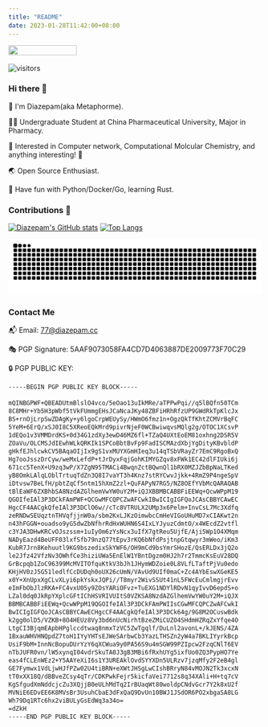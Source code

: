 ```yaml
---
title: "README"
date: 2023-01-28T11:42:00+08:00
---
```


<img src="https://user-images.githubusercontent.com/102651183/215258479-3d31628b-a39c-4c2c-9c67-a0895c885f63.png" width=52% height=52%>

![visitors](https://visitor-badge.laobi.icu/badge?page_id=metaphorme.metaphorme)

### Hi there 👋

🥷 I'm Diazepam(aka Metaphorme).

👨‍🎓 Undergraduate Student at China Pharmaceutical University, Major in Pharmacy.

🧪 Interested in Computer network, Computational Molcular Chemistry, and anything interesting! 🤩

🌏 Open Source Enthusiast.

🌱 Have fun with Python/Docker/Go, learning Rust.

### Contributions 🦾

[![Diazepam's GitHub stats](https://github-readme-stats.vercel.app/api?username=metaphorme&show_icons=true&theme=merko)](https://github.com/anuraghazra/github-readme-stats)
[![Top Langs](https://github-readme-stats.vercel.app/api/top-langs/?username=metaphorme&exclude_repo=metaphorme.github.io&layout=compact&theme=merko)](https://github.com/anuraghazra/github-readme-stats)

![Snake](https://raw.githubusercontent.com/metaphorme/metaphorme/release/dist/github-snake-dark.svg#gh-dark-mode-only)

### Contact Me

📬 Email: 77@diazepam.cc

🎭 PGP Signature: 5AAF9073058FA4CD7D4063887DE2009773F70C29

🔒 PGP PUBLIC KEY:

```
-----BEGIN PGP PUBLIC KEY BLOCK-----

mQINBGPWF+QBEADUtmBlslO4vco/5eOao13uIkMRe/aTPPwPqi//q5lBQfn50TCm
8C8MHr+Yb5H3pWbf5tVkFUmmgEHsJCaNcaJKy48ZBFiHRhRfzUP9GWdRkTpKlcJx
BS+rnOjLrpSwZDAgKy+y6lgoCrpWEUySy/HWmO6fmz1n+OgzQkTfKhtZCMVrBqFC
5YeM+6ErQ/xSJ0I8C5XReoEQkMrd9pivrNjeF0WCBwiwqvsMQlg2g/OTOC1XCsvP
1dEQo1v3VMMDrdKS+0d34G1zdXy3ewD46MZ6fl+TZaQ4UXtEoEM81oxhng2DSR5V
ZOaVu/OLCMSJdIEwhWLkQRKIk1SPCoBbtBvFp9FadISCMAzdXbjYgDityKBvbldP
gHkfEJhlcwkCV5BAqaOIjIx9gS1vxMUYXGmHIeq3u14qTSbVRayZr7EmC9RgoBxQ
Hg7ooJsszDrCyw/weMxLefdP+tJrDyxFqjGohKIMYGZqv8xFWk1EC42dlFIUki6j
671cc5TenX+U9zq3wP/X7ZgN95TMACi4BwqnZctBQwnQl1bRX0MZJZbBpNaLTKed
yB8OmkLAlqLOblTrtuqTdZn3Q8I7vaYT3h4Knz7stRYCwvJjkk+4RmZ9P4ngeSpV
iDtvsw7BeLfH/pbtZqCf5ntm15hXmZ2zl+QuFAPyN7RG5/NZ8OEfYVbMcQARAQAB
tBlEaWF6ZXBhbSA8NzdAZGlhemVwYW0uY2M+iQJXBBMBCABBFiEEWq+QcwWPpM19
QGOIfeIAl3P3DCkFAmPWF+QCGwMFCQPCZwAFCwkIBwICIgIGFQoJCAsCBBYCAwEC
HgcCF4AACgkQfeIAl3P3DClO6w//cTc8VTRULX2UMp3x6Pelm+InvCsL7Mc3Xdfq
zeRNDwSEUqztnTHVqfjjnW0a/sbm2KxLJKzOimwbcCmHeVIGoUHuMD7xCIAKwt2n
n43hFGGN+ouadso9yG5dwZbNfhrRdHxWUHN6S4IxLYJyuzCdmtO/x4WEcdZ2vtfl
c3YJA3DHwKRCvOJszssm+1uIyOm6zYsNcx3uIfX7gtReu5UjfE/Aji5Wp1O4XMqm
NADyEazd4BeUFF03lxfSfb79nzQ77tEpv3rKQ6bNfdPsjtnpGtqwyr3mWeo/iKm3
KubR7Jrn8Kehuutl9KG9bszedixSkYWF6/OH9mCd9bsYmrSHozE/QsERLDx3jQ2o
le2Jfz42VfzNv3OWhfCe3hiziUWa5EnElW1YBntDgzm0HJ2h7r2TmmcKsEuV28DQ
GrBcpqb1ZoC96399McMVITOfquKtkV3bJh1JHymWDZoie0L8VLfLTaftPjVu0edo
KHjHV0zJ5G51ledlfCcDUDqh0oUX26cUmN/VAvUd9UIf0maC+Zc4AYbEswXGeKE5
x0Y+XnUpxXgCLvXLyi6pkYskxJQPi//T8myr2WivSSUt41nL5FWcEuCmlmgjrEvv
eImFbObJlzRKA+FC4vxU05y9ZOsYARiOFvz+TuEXG1NDYlRDvN1qyIvvD6epdS+o
LZal0dq0JkRpYXplcGFtIChHSVRIVUItS0VZKSA8NzdAZGlhemVwYW0uY2M+iQJX
BBMBCABBFiEEWq+QcwWPpM19QGOIfeIAl3P3DCkFAmPWIIsCGwMFCQPCZwAFCwkI
BwICIgIGFQoJCAsCBBYCAwECHgcCF4AACgkQfeIAl3P3DCk64g/9G8M2OCuswBdk
k2gg0olD5/VZKB+8O4HEUz8Vy3bd6nUcNirhtBzeZMiCUZO4SHdmHZRqZxYfqe4O
LtgCI3BjqmEApbHPglccdtwaq8nmxTzVC5ZwTgqlf/DuLnl2avonL+/kJENS/4ZA
1BxauWHVHNQpdZ7toH1IYyYHTsEJWeSArbwCb3YazLTHSZn2yW4a7BKLIYyrkBcp
UsiF9bM+InnNcBopuDUrYzY6qXCWua9y0PA56S9u4mSGW99PZIpcw2FzqCNlT6EV
nTbJUFR0vn/lW5xynqI04vdrSkuTA0J3gB3MBi6fRxhUYg5ixfUo0ZQ3PypHO7Ye
eas4fCLEnWEz2+Y5AAYeXiI6s1Y3UREAklOvdSYYXDn5ULRzv7jzqMfy2F2eB4gl
GE7Fymwx1VdLjwHJfPZw02U4tiBRN+eXWtJHSgLwCIshBRryN84vMOJN2Tk3xcxN
tT0xXX18Q/dBBveZCsy4qTr/CDKPwkFejr5kicfaVei7712s8q34XAli+H+tq7cV
KgSfgudXmNddcjcZu3XQjjB0eULhMdTq2IrBUaqWt80woldpCNdvGcr7Y2k8xU2f
MVNiE6EDvEE6K8MVsBr3UsuhCbaE3dFxQaQ9DvUn10BWJ1JSdOR6PO2xbgaSA8LG
Wh79Dq1RTc6hx2viBULyGsEdWq3a34o=
=dZkH
-----END PGP PUBLIC KEY BLOCK-----
```